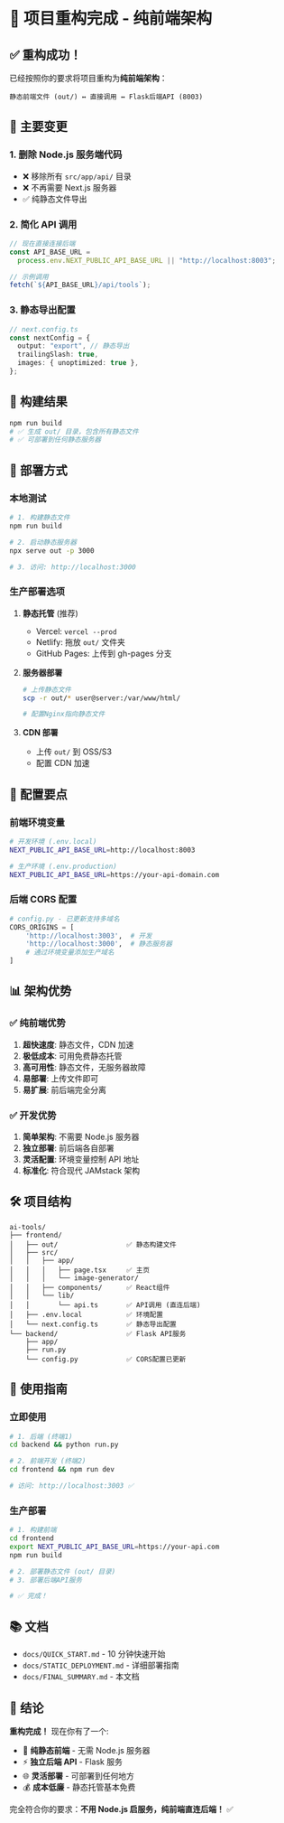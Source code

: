 # 🎉 项目重构完成 - 纯前端架构

## ✅ 重构成功！

已经按照你的要求将项目重构为**纯前端架构**：

```
静态前端文件 (out/) ↔️ 直接调用 ↔️ Flask后端API (8003)
```

## 🔧 主要变更

### 1. 删除 Node.js 服务端代码

- ❌ 移除所有 `src/app/api/` 目录
- ❌ 不再需要 Next.js 服务器
- ✅ 纯静态文件导出

### 2. 简化 API 调用

```typescript
// 现在直接连接后端
const API_BASE_URL =
  process.env.NEXT_PUBLIC_API_BASE_URL || "http://localhost:8003";

// 示例调用
fetch(`${API_BASE_URL}/api/tools`);
```

### 3. 静态导出配置

```typescript
// next.config.ts
const nextConfig = {
  output: "export", // 静态导出
  trailingSlash: true,
  images: { unoptimized: true },
};
```

## 📁 构建结果

```bash
npm run build
# ✅ 生成 out/ 目录，包含所有静态文件
# ✅ 可部署到任何静态服务器
```

## 🚀 部署方式

### 本地测试

```bash
# 1. 构建静态文件
npm run build

# 2. 启动静态服务器
npx serve out -p 3000

# 3. 访问: http://localhost:3000
```

### 生产部署选项

1. **静态托管** (推荐)

   - Vercel: `vercel --prod`
   - Netlify: 拖放 `out/` 文件夹
   - GitHub Pages: 上传到 gh-pages 分支

2. **服务器部署**

   ```bash
   # 上传静态文件
   scp -r out/* user@server:/var/www/html/

   # 配置Nginx指向静态文件
   ```

3. **CDN 部署**
   - 上传 `out/` 到 OSS/S3
   - 配置 CDN 加速

## 🔧 配置要点

### 前端环境变量

```bash
# 开发环境 (.env.local)
NEXT_PUBLIC_API_BASE_URL=http://localhost:8003

# 生产环境 (.env.production)
NEXT_PUBLIC_API_BASE_URL=https://your-api-domain.com
```

### 后端 CORS 配置

```python
# config.py - 已更新支持多域名
CORS_ORIGINS = [
    'http://localhost:3003',  # 开发
    'http://localhost:3000',  # 静态服务器
    # 通过环境变量添加生产域名
]
```

## 📊 架构优势

### ✅ 纯前端优势

1. **超快速度**: 静态文件，CDN 加速
2. **极低成本**: 可用免费静态托管
3. **高可用性**: 静态文件，无服务器故障
4. **易部署**: 上传文件即可
5. **易扩展**: 前后端完全分离

### ✅ 开发优势

1. **简单架构**: 不需要 Node.js 服务器
2. **独立部署**: 前后端各自部署
3. **灵活配置**: 环境变量控制 API 地址
4. **标准化**: 符合现代 JAMstack 架构

## 🛠️ 项目结构

```
ai-tools/
├── frontend/
│   ├── out/                 ✅ 静态构建文件
│   ├── src/
│   │   ├── app/
│   │   │   ├── page.tsx     ✅ 主页
│   │   │   └── image-generator/
│   │   ├── components/      ✅ React组件
│   │   └── lib/
│   │       └── api.ts       ✅ API调用 (直连后端)
│   ├── .env.local           ✅ 环境配置
│   └── next.config.ts       ✅ 静态导出配置
└── backend/                 ✅ Flask API服务
    ├── app/
    ├── run.py
    └── config.py            ✅ CORS配置已更新
```

## 🎯 使用指南

### 立即使用

```bash
# 1. 后端 (终端1)
cd backend && python run.py

# 2. 前端开发 (终端2)
cd frontend && npm run dev

# 访问: http://localhost:3003 ✅
```

### 生产部署

```bash
# 1. 构建前端
cd frontend
export NEXT_PUBLIC_API_BASE_URL=https://your-api.com
npm run build

# 2. 部署静态文件 (out/ 目录)
# 3. 部署后端API服务

# ✅ 完成！
```

## 📚 文档

- `docs/QUICK_START.md` - 10 分钟快速开始
- `docs/STATIC_DEPLOYMENT.md` - 详细部署指南
- `docs/FINAL_SUMMARY.md` - 本文档

## 🎉 结论

**重构完成！** 现在你有了一个:

- 🚀 **纯静态前端** - 无需 Node.js 服务器
- ⚡ **独立后端 API** - Flask 服务
- 🌐 **灵活部署** - 可部署到任何地方
- 💰 **成本低廉** - 静态托管基本免费

完全符合你的要求：**不用 Node.js 启服务，纯前端直连后端！** ✅
